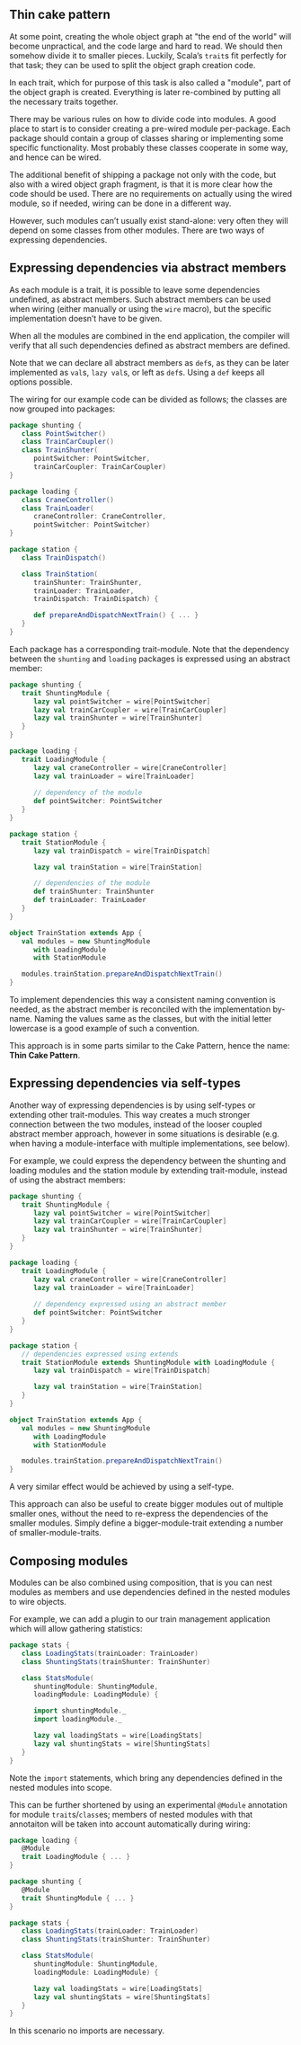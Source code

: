 
## Thin cake pattern

At some point, creating the whole object graph at "the end of the world" will become unpractical, and the code large and hard to read. We should then somehow divide it to smaller pieces. Luckily, Scala’s `trait`s fit perfectly for that task; they can be used to split the object graph creation code.

In each trait, which for purpose of this task is also called a "module", part of the object graph is created. Everything is later re-combined by putting all the necessary traits together.

There may be various rules on how to divide code into modules. A good place to start is to consider creating a pre-wired module per-package. Each package should contain a group of classes sharing or implementing some specific functionality. Most probably these classes cooperate in some way, and hence can be wired.

The additional benefit of shipping a package not only with the code, but also with a wired object graph fragment, is that it is more clear how the code should be used. There are no requirements on actually using the wired module, so if needed, wiring can be done in a different way.

However, such modules can’t usually exist stand-alone: very often they will depend on some classes from other modules. There are two ways of expressing dependencies.

## Expressing dependencies via abstract members

As each module is a trait, it is possible to leave some dependencies undefined, as abstract members. Such abstract members can be used when wiring (either manually or using the `wire` macro), but the specific implementation doesn’t have to be given.

When all the modules are combined in the end application, the compiler will verify that all such dependencies defined as abstract members are defined.

Note that we can declare all abstract members as `def`s, as they can be later implemented as `val`s, `lazy val`s, or left as `def`s. Using a `def` keeps all options possible.

The wiring for our example code can be divided as follows; the classes are now grouped into packages:

````scala
package shunting {
   class PointSwitcher()
   class TrainCarCoupler()
   class TrainShunter(
      pointSwitcher: PointSwitcher, 
      trainCarCoupler: TrainCarCoupler)
} 

package loading {
   class CraneController()
   class TrainLoader(
      craneController: CraneController, 
      pointSwitcher: PointSwitcher)
}

package station {
   class TrainDispatch()

   class TrainStation(
      trainShunter: TrainShunter, 
      trainLoader: TrainLoader, 
      trainDispatch: TrainDispatch) {

      def prepareAndDispatchNextTrain() { ... }
   }
} 
````

Each package has a corresponding trait-module. Note that the dependency between the `shunting` and `loading` packages is expressed using an abstract member:


````scala
package shunting {
   trait ShuntingModule {
      lazy val pointSwitcher = wire[PointSwitcher]
      lazy val trainCarCoupler = wire[TrainCarCoupler]
      lazy val trainShunter = wire[TrainShunter] 
   }
}

package loading {
   trait LoadingModule {
      lazy val craneController = wire[CraneController]
      lazy val trainLoader = wire[TrainLoader] 
 
      // dependency of the module
      def pointSwitcher: PointSwitcher
   }
}

package station {
   trait StationModule {
      lazy val trainDispatch = wire[TrainDispatch]

      lazy val trainStation = wire[TrainStation]

      // dependencies of the module
      def trainShunter: TrainShunter 
      def trainLoader: TrainLoader
   }
}

object TrainStation extends App {
   val modules = new ShuntingModule
      with LoadingModule
      with StationModule

   modules.trainStation.prepareAndDispatchNextTrain()   
}  
```` 

To implement dependencies this way a consistent naming convention is needed, as the abstract member is reconciled with the implementation by-name. Naming the values same as the classes, but with the initial letter lowercase is a good example of such a convention.

This approach is in some parts similar to the Cake Pattern, hence the name: **Thin Cake Pattern**.

## Expressing dependencies via self-types

Another way of expressing dependencies is by using self-types or extending other trait-modules. This way creates a much stronger connection between the two modules, instead of the looser coupled abstract member approach, however in some situations is desirable (e.g. when having a module-interface with multiple implementations, see below).

For example, we could express the dependency between the shunting and loading modules and the station module by extending trait-module, instead of using the abstract members:

````scala
package shunting {
   trait ShuntingModule {
      lazy val pointSwitcher = wire[PointSwitcher]
      lazy val trainCarCoupler = wire[TrainCarCoupler]
      lazy val trainShunter = wire[TrainShunter] 
   }
}

package loading {
   trait LoadingModule {
      lazy val craneController = wire[CraneController]
      lazy val trainLoader = wire[TrainLoader] 
 
      // dependency expressed using an abstract member
      def pointSwitcher: PointSwitcher
   }
}

package station {
   // dependencies expressed using extends
   trait StationModule extends ShuntingModule with LoadingModule {
      lazy val trainDispatch = wire[TrainDispatch]

      lazy val trainStation = wire[TrainStation]
   }
}

object TrainStation extends App {
   val modules = new ShuntingModule
      with LoadingModule
      with StationModule

   modules.trainStation.prepareAndDispatchNextTrain()   
}   
```` 

A very similar effect would be achieved by using a self-type. 

This approach can also be useful to create bigger modules out of multiple smaller ones, without the need to re-express the dependencies of the smaller modules. Simply define a bigger-module-trait extending a number of smaller-module-traits.

## Composing modules

Modules can be also combined using composition, that is you can nest modules as members and use dependencies defined in the nested modules to wire objects.

For example, we can add a plugin to our train management application which will allow gathering statistics:

````scala
package stats {
   class LoadingStats(trainLoader: TrainLoader)
   class ShuntingStats(trainShunter: TrainShunter)

   class StatsModule(
      shuntingModule: ShuntingModule,
      loadingModule: LoadingModule) {

      import shuntingModule._
      import loadingModule._

      lazy val loadingStats = wire[LoadingStats]
      lazy val shuntingStats = wire[ShuntingStats]    
   }   
}
````

Note the `import` statements, which bring any dependencies defined in the nested modules into scope.

This can be further shortened by using an experimental `@Module` annotation for module `trait`s/`class`es; members of nested modules with that annotaiton will be taken into account automatically during wiring:

````scala
package loading {
   @Module
   trait LoadingModule { ... }
}

package shunting {
   @Module
   trait ShuntingModule { ... }
}

package stats {
   class LoadingStats(trainLoader: TrainLoader)
   class ShuntingStats(trainShunter: TrainShunter)

   class StatsModule(
      shuntingModule: ShuntingModule,
      loadingModule: LoadingModule) {

      lazy val loadingStats = wire[LoadingStats]
      lazy val shuntingStats = wire[ShuntingStats]    
   }   
}
````

In this scenario no imports are necessary.